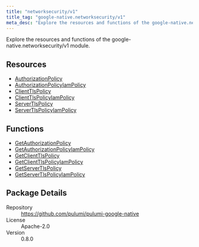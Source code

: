 ```yaml
---
title: "networksecurity/v1"
title_tag: "google-native.networksecurity/v1"
meta_desc: "Explore the resources and functions of the google-native.networksecurity/v1 module."
---
```


<!-- WARNING: this file was generated by Pulumi Docs Generator. -->
<!-- Do not edit by hand unless you're certain you know what you are doing! -->

Explore the resources and functions of the google-native.networksecurity/v1 module.

<h2 id="resources">Resources</h2>
<ul class="api">
    <li><a href="authorizationpolicy" title="AuthorizationPolicy"><span class="symbol resource"></span>AuthorizationPolicy</a></li>
    <li><a href="authorizationpolicyiampolicy" title="AuthorizationPolicyIamPolicy"><span class="symbol resource"></span>AuthorizationPolicyIamPolicy</a></li>
    <li><a href="clienttlspolicy" title="ClientTlsPolicy"><span class="symbol resource"></span>ClientTlsPolicy</a></li>
    <li><a href="clienttlspolicyiampolicy" title="ClientTlsPolicyIamPolicy"><span class="symbol resource"></span>ClientTlsPolicyIamPolicy</a></li>
    <li><a href="servertlspolicy" title="ServerTlsPolicy"><span class="symbol resource"></span>ServerTlsPolicy</a></li>
    <li><a href="servertlspolicyiampolicy" title="ServerTlsPolicyIamPolicy"><span class="symbol resource"></span>ServerTlsPolicyIamPolicy</a></li>
</ul>

<h2 id="functions">Functions</h2>
<ul class="api">
    <li><a href="getauthorizationpolicy" title="GetAuthorizationPolicy"><span class="symbol function"></span>GetAuthorizationPolicy</a></li>
    <li><a href="getauthorizationpolicyiampolicy" title="GetAuthorizationPolicyIamPolicy"><span class="symbol function"></span>GetAuthorizationPolicyIamPolicy</a></li>
    <li><a href="getclienttlspolicy" title="GetClientTlsPolicy"><span class="symbol function"></span>GetClientTlsPolicy</a></li>
    <li><a href="getclienttlspolicyiampolicy" title="GetClientTlsPolicyIamPolicy"><span class="symbol function"></span>GetClientTlsPolicyIamPolicy</a></li>
    <li><a href="getservertlspolicy" title="GetServerTlsPolicy"><span class="symbol function"></span>GetServerTlsPolicy</a></li>
    <li><a href="getservertlspolicyiampolicy" title="GetServerTlsPolicyIamPolicy"><span class="symbol function"></span>GetServerTlsPolicyIamPolicy</a></li>
</ul>

<h2 id="package-details">Package Details</h2>
<dl class="package-details">
	<dt>Repository</dt>
	<dd><a href="https://github.com/pulumi/pulumi-google-native">https://github.com/pulumi/pulumi-google-native</a></dd>
	<dt>License</dt>
	<dd>Apache-2.0</dd>
	<dt>Version</dt>
	<dd>0.8.0</dd>
</dl>

